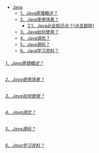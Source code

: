 * [Java]()
    - [1、Java原理概述？]()
    - [2、Java使用场景？]()
        - [2.1、Java必会知识点？[点击跳转]](../../../../../../../bigdata-project/src/main/doc/java.md)
    - [3、Java如何使用？]()
    - [4、Java调优？]()
    - [5、Java源码？]()
    - [6、Java学习资料？]()

###### [1、Java原理概述？]()

###### [2、Java使用场景？]()

###### [3、Java如何使用？]()

###### [4、Java调优？]()

###### [5、Java源码？]()

###### [6、Java学习资料？]()
